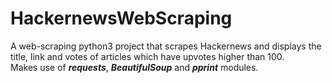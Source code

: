 # HackernewsWebScraping
A web-scraping python3 project that scrapes Hackernews and displays the title, link and votes of articles which have upvotes higher than 100. \
Makes use of ***requests***, ***BeautifulSoup*** and ***pprint*** modules.
